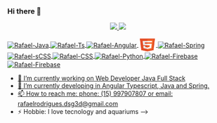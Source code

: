 ### Hi there 👋

<div align="center">
  <a href="https://github.com/RafaelDVL">
  <img height="180em" src="https://github-readme-stats.vercel.app/api?username=RafaelDvl&show_icons=true&theme=tokyonight&include_all_commits=true&count_private=true"/>
  <img height="180em" src="https://github-readme-stats.vercel.app/api/top-langs/?username=RafaelDvl&layout=compact&langs_count=7&theme=tokyonight"/>
</div>
  
  <div style="display: inline_block"><br>
  <img align="center" alt="Rafael-Java" height="30" width="40"  src="https://cdn.jsdelivr.net/gh/devicons/devicon/icons/java/java-original.svg" />
  <img align="center" alt="Rafael-Ts" height="30" width="40" src="https://cdn.jsdelivr.net/gh/devicons/devicon/icons/typescript/typescript-original.svg">
  <img align="center" alt="Rafael-Angular" height="30" width="40" src="https://cdn.jsdelivr.net/gh/devicons/devicon/icons/angularjs/angularjs-plain.svg">
  <img align="center" alt="Rafael-HTML" height="30" width="40" src="https://raw.githubusercontent.com/devicons/devicon/master/icons/html5/html5-original.svg">
  <img align="center" alt="Rafael-Spring" height="30" width="40" src="https://cdn.jsdelivr.net/gh/devicons/devicon/icons/spring/spring-original-wordmark.svg">
  <img align="center" alt="Rafael-sCSS" height="30" width="40" src="https://cdn.jsdelivr.net/gh/devicons/devicon/icons/sass/sass-original.svg">
  <img align="center" alt="Rafael-CSS" height="30" width="40" src="https://cdn.jsdelivr.net/gh/devicons/devicon/icons/css3/css3-plain-wordmark.svg">
  <img align="center" alt="Rafael-Python" height="30" width="40" src="https://cdn.jsdelivr.net/gh/devicons/devicon/icons/python/python-original-wordmark.svg">
  <img align="center" alt="Rafael-Firebase" height="30" width="40" src="https://cdn.jsdelivr.net/gh/devicons/devicon/icons/firebase/firebase-plain-wordmark.svg">
  <img align="center" alt="Rafael-Firebase" height="30" width="40" src="[https://cdn.jsdelivr.net/gh/devicons/devicon/icons/firebase/firebase-plain-wordmark.svg](https://encrypted-tbn0.gstatic.com/images?q=tbn:ANd9GcSQGVV8fOc_D2_vxf1_MrxRuPeF3Y1EFAJrxg&usqp=CAU)">
  
  </div>
  <p></p>
  
  

- 🔭 I’m currently working on Web Developer Java Full Stack
- 🌱 I’m currently developing in Angular Typescript, Java and Spring.
- 📫 How to reach me: phone: (15) 997907807 or email: rafaelrodrigues.dsg3d@gmail.com
- ⚡ Hobbie: I love tecnology and aquariums
-->
